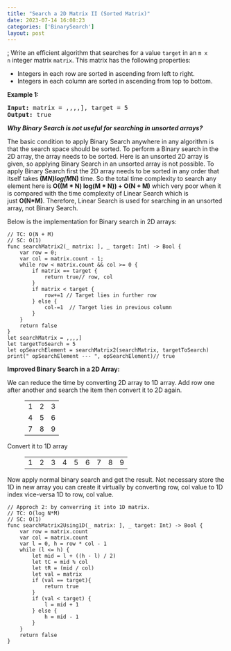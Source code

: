```yaml
---
title: "Search a 2D Matrix II (Sorted Matrix)"
date: 2023-07-14 16:08:23
categories: ['BinarySearch']
layout: post
---
```


<!-- wp:paragraph -->
<a href="https://leetcode.com/problems/search-a-2d-matrix-ii/description/" target="_blank" rel="noopener" title=""> :</a> Write an efficient algorithm that searches for a value <code>target</code> in an <code>m x n</code> integer matrix <code>matrix</code>. This matrix has the following properties:


<!-- /wp:paragraph -->

<!-- wp:list -->
<ul><!-- wp:list-item -->
<li>Integers in each row are sorted in ascending from left to right.</li>
<!-- /wp:list-item -->

<!-- wp:list-item -->
<li>Integers in each column are sorted in ascending from top to bottom.</li>
<!-- /wp:list-item --></ul>
<!-- /wp:list -->

<!-- wp:paragraph -->
<strong>Example 1:</strong>


<!-- /wp:paragraph -->

<!-- wp:preformatted -->
<pre class="wp-block-preformatted"><strong>Input:</strong> matrix = ,,,,], target = 5
<strong>Output:</strong> true</pre>
<!-- /wp:preformatted -->

<!-- wp:paragraph -->
<strong><em>Why Binary Search is not useful for searching in unsorted arrays?</em></strong>


<!-- /wp:paragraph -->

<!-- wp:paragraph -->
The basic condition to apply Binary Search anywhere in any algorithm is that the search space should be sorted. To perform a Binary search in the 2D array, the array needs to be sorted. Here is an unsorted 2D array is given, so applying Binary Search in an unsorted array is not possible. To apply Binary Search first the 2D array needs to be sorted in any order that itself takes<strong> (M*N)log(M*N)</strong> time. So the total time complexity to search any element here is <strong>O((M * N) log(M * N)) + O(N + M)</strong> which very poor when it is compared with the time complexity of Linear Search which is just <strong>O(N*M)</strong>. Therefore, Linear Search is used for searching in an unsorted array, not Binary Search.


<!-- /wp:paragraph -->

<!-- wp:paragraph -->
Below is the implementation for Binary search in 2D arrays:


<!-- /wp:paragraph -->

<!-- wp:code -->
<pre class="wp-block-code"><code lang="swift" class="language-swift">// TC: O(N + M)
// SC: O(1)
func searchMatrix2(_ matrix: ], _ target: Int) -> Bool {
    var row = 0;
    var col = matrix.count - 1;
    while row < matrix.count && col >= 0 {
        if matrix == target {
            return true// row, col
        }
        if matrix < target {
            row+=1 // Target lies in further row
        } else {
            col-=1  // Target lies in previous column
        }
    }
    return false
}
let searchMatrix = ,,,,]
let targetToSearch = 5
let opSearchElement = searchMatrix2(searchMatrix, targetToSearch)
print(" opSearchElement --- ", opSearchElement)// true</code></pre>
<!-- /wp:code -->

<!-- wp:paragraph -->
<strong>Improved Binary Search in a 2D Array: </strong>


<!-- /wp:paragraph -->

<!-- wp:paragraph -->
We can reduce the time by converting 2D array to 1D array. Add row one after another and search the item then convert it to 2D again.


<!-- /wp:paragraph -->

<!-- wp:table -->
<figure class="wp-block-table"><table><tbody><tr><td>1</td><td>2</td><td>3</td></tr><tr><td>4</td><td>5</td><td>6</td></tr><tr><td>7</td><td>8</td><td>9</td></tr></tbody></table></figure>
<!-- /wp:table -->

<!-- wp:paragraph -->
Convert it to 1D array 


<!-- /wp:paragraph -->

<!-- wp:table -->
<figure class="wp-block-table"><table><tbody><tr><td>1</td><td>2</td><td>3</td><td>4</td><td>5</td><td>6</td><td>7</td><td>8</td><td>9</td></tr></tbody></table></figure>
<!-- /wp:table -->

<!-- wp:paragraph -->
Now apply normal binary search and get the result. Not necessary store the 1D in new array you can create it virtually by converting row, col value to 1D index vice-versa 1D to row, col value.   


<!-- /wp:paragraph -->

<!-- wp:code -->
<pre class="wp-block-code"><code lang="swift" class="language-swift">// Approch 2: by converring it into 1D matrix.
// TC: O(log N*M)
// SC: O(1)
func searchMatrix2Using1D(_ matrix: ], _ target: Int) -> Bool {
    var row = matrix.count
    var col = matrix.count
    var l = 0, h = row * col - 1
    while (l <= h) {
        let mid = l + ((h - l) / 2)
        let tC = mid % col
        let tR = (mid / col)
        let val = matrix
        if (val == target){
            return true
        }
        if (val < target) {
            l = mid + 1
        } else {
            h = mid - 1
        }
    }
    return false
}</code></pre>
<!-- /wp:code -->